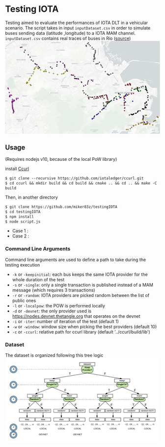 # Testing IOTA

Testing aimed to evaluate the performances of IOTA DLT in a vehicular scenario. The script takes in input `inputDataset.csv` in order to simulate buses sending data (latitude ,longitude) to a IOTA MAM channel.
`inputDataset.csv` contains real traces of buses in Rio ([source](https://crawdad.org/coppe-ufrj/RioBuses/20180319/))
![Directories Tree](./images/rioBuses.png)

## Usage

(Requires nodejs v10, because of the local PoW library)

install [Ccurl](https://github.com/iotaledger/ccurl)

```
$ git clone --recursive https://github.com/iotaledger/ccurl.git
$ cd ccurl && mkdir build && cd build && cmake .. && cd .. && make -C build
```

Then, in another directory

```
$ git clone https://github.com/miker83z/testingIOTA
$ cd testingIOTA
$ npm install
$ node script.js
```

- Case 1 :
- Case 2 :

### Command Line Arguments

Command line arguments are used to define a path to take during the testing execution

- `-k` or `-keepinitial`: each bus keeps the same IOTA provider for the whole duration of the test
- `-s` or `-single`: only a single transaction is published instead of a MAM message (which requires 3 transactions)
- `-r` or `-random`: IOTA providers are picked random between the list of public ones
- `-l` or `-localpow`: the POW is performed locally
- `-d` or `-devnet`: the only provider used is https://nodes.devnet.thetangle.org that operates on the devnet
- `-i` or `-iter`: number of iteration of the test (default 1)
- `-w` or `-window`: window size when picking the best providers (default 10)
- `-c` or `-ccurl`: relative path for ccurl library (default '../ccurl/build/lib')

### Dataset

The dataset is organized following this tree logic
![Directories Tree](./images/directoriesTree.png)
